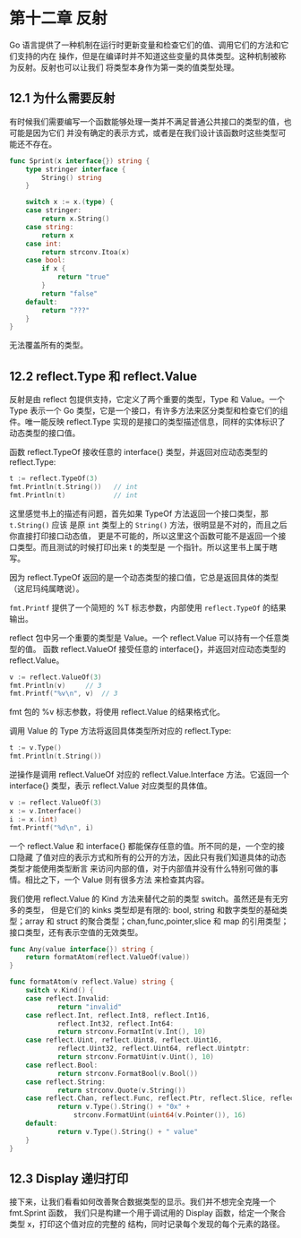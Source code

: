 # 第十二章 反射

Go 语言提供了一种机制在运行时更新变量和检查它们的值、调用它们的方法和它们支持的内在
操作，但是在编译时并不知道这些变量的具体类型。这种机制被称为反射。反射也可以让我们
将类型本身作为第一类的值类型处理。    

## 12.1 为什么需要反射

有时候我们需要编写一个函数能够处理一类并不满足普通公共接口的类型的值，也可能是因为它们
并没有确定的表示方式，或者是在我们设计该函数时这些类型可能还不存在。     

```go
func Sprint(x interface{}) string {
	type stringer interface {
		String() string
	}

	switch x := x.(type) {
	case stringer:
		return x.String()
	case string:
		return x
	case int:
		return strconv.Itoa(x)
	case bool:
		if x {
			return "true"
		}
		return "false"
	default:
		return "???"
	}
}
```   

无法覆盖所有的类型。    

## 12.2 reflect.Type 和 reflect.Value

反射是由 reflect 包提供支持，它定义了两个重要的类型，Type 和 Value。一个 Type
表示一个 Go 类型，它是一个接口，有许多方法来区分类型和检查它们的组件。唯一能反映
reflect.Type 实现的是接口的类型描述信息，同样的实体标识了动态类型的接口值。    

函数 reflect.TypeOf 接收任意的 interface{} 类型，并返回对应动态类型的 reflect.Type:   

```go
t := reflect.TypeOf(3)
fmt.Println(t.String())   // int
fmt.Println(t)            // int
```    

这里感觉书上的描述有问题，首先如果 TypeOf 方法返回一个接口类型，那 `t.String()` 应该
是原 `int` 类型上的 `String()` 方法，很明显是不对的，而且之后你直接打印接口动态值，
更是不可能的，所以这里这个函数可能不是返回一个接口类型。而且测试的时候打印出来 t 的类型是
一个指针。所以这里书上属于瞎写。     

因为 reflect.TypeOf 返回的是一个动态类型的接口值，它总是返回具体的类型（这尼玛纯属瞎说）。    

`fmt.Printf` 提供了一个简短的 %T 标志参数，内部使用 `reflect.TypeOf` 的结果输出。   

reflect 包中另一个重要的类型是 Value。一个 reflect.Value 可以持有一个任意类型的值。
函数 reflect.ValueOf 接受任意的 interface{}，并返回对应动态类型的 reflect.Value。   

```go
v := reflect.ValueOf(3)
fmt.Println(v)     // 3
fmt.Printf("%v\n", v)  // 3
```   

fmt 包的 %v 标志参数，将使用 reflect.Value 的结果格式化。   

调用 Value 的 Type 方法将返回具体类型所对应的 reflect.Type:   

```go
t := v.Type()
fmt.Println(t.String())
```   

逆操作是调用 reflect.ValueOf 对应的 reflect.Value.Interface 方法。它返回一个
interface{} 类型，表示 reflect.Value 对应类型的具体值。   

```go
v := reflect.ValueOf(3)
x := v.Interface()
i := x.(int)
fmt.Printf("%d\n", i)
```   

一个 reflect.Value 和 interface{} 都能保存任意的值。所不同的是，一个空的接口隐藏
了值对应的表示方式和所有的公开的方法，因此只有我们知道具体的动态类型才能使用类型断言
来访问内部的值，对于内部值并没有什么特别可做的事情。相比之下，一个 Value 则有很多方法
来检查其内容。    

我们使用 reflect.Value 的 Kind 方法来替代之前的类型 switch。虽然还是有无穷多的类型，
但是它们的 kinks 类型却是有限的: bool, string 和数字类型的基础类型；array 和 struct
的聚合类型；chan,func,pointer,slice 和 map 的引用类型；接口类型，还有表示空值的无效类型。    

```go
func Any(value interface{}) string {
	return formatAtom(reflect.ValueOf(value))
}

func formatAtom(v reflect.Value) string {
	switch v.Kind() {
	case reflect.Invalid:
			return "invalid"
	case reflect.Int, reflect.Int8, reflect.Int16,
			reflect.Int32, reflect.Int64:
			return strconv.FormatInt(v.Int(), 10)
	case reflect.Uint, reflect.Uint8, reflect.Uint16,
			reflect.Uint32, reflect.Uint64, reflect.Uintptr:
			return strconv.FormatUint(v.Uint(), 10)
	case reflect.Bool:
			return strconv.FormatBool(v.Bool())
	case reflect.String:
			return strconv.Quote(v.String())
	case reflect.Chan, reflect.Func, reflect.Ptr, reflect.Slice, reflect.Map:
			return v.Type().String() + "0x" + 
				strconv.FormatUint(uint64(v.Pointer()), 16)
	default:
			return v.Type().String() + " value"
	}
}
```    

## 12.3 Display 递归打印

接下来，让我们看看如何改善聚合数据类型的显示。我们并不想完全克隆一个 fmt.Sprint 函数，
我们只是构建一个用于调试用的 Display 函数，给定一个聚合类型 x，打印这个值对应的完整的
结构，同时记录每个发现的每个元素的路径。